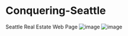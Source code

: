 # Conquering-Seattle
Seattle Real Estate Web Page
![image](https://user-images.githubusercontent.com/98727536/174511056-2bd484a3-c2ea-42b7-97a2-23b0cdec5870.png)
![image](https://user-images.githubusercontent.com/98727536/174511142-d4fefb73-6696-4475-b68d-989a87e5cac5.png)

